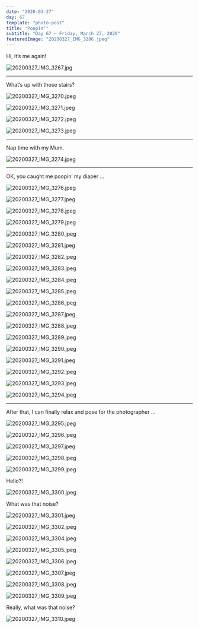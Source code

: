 ```yaml
---
date: "2020-03-27"
day: 67
template: "photo-post"
title: "Poopin’"
subtitle: "Day 67 – Friday, March 27, 2020"
featuredImage: "20200327_IMG_3286.jpeg"
---
```


Hi, it’s me again!

![20200327_IMG_3267.jpg](20200327_IMG_3267.jpg)

<hr />

What’s up with those stairs?

![20200327_IMG_3270.jpeg](20200327_IMG_3270.jpeg)

![20200327_IMG_3271.jpeg](20200327_IMG_3271.jpeg)

![20200327_IMG_3272.jpeg](20200327_IMG_3272.jpeg)

![20200327_IMG_3273.jpeg](20200327_IMG_3273.jpeg)

<hr />

Nap time with my Mum.

![20200327_IMG_3274.jpeg](20200327_IMG_3274.jpeg)

<hr />

OK, you caught me poopin’ my diaper …

![20200327_IMG_3276.jpeg](20200327_IMG_3276.jpeg)

![20200327_IMG_3277.jpeg](20200327_IMG_3277.jpeg)

![20200327_IMG_3278.jpeg](20200327_IMG_3278.jpeg)

![20200327_IMG_3279.jpeg](20200327_IMG_3279.jpeg)

![20200327_IMG_3280.jpeg](20200327_IMG_3280.jpeg)

![20200327_IMG_3281.jpeg](20200327_IMG_3281.jpeg)

![20200327_IMG_3282.jpeg](20200327_IMG_3282.jpeg)

![20200327_IMG_3283.jpeg](20200327_IMG_3283.jpeg)

![20200327_IMG_3284.jpeg](20200327_IMG_3284.jpeg)

![20200327_IMG_3285.jpeg](20200327_IMG_3285.jpeg)

![20200327_IMG_3286.jpeg](20200327_IMG_3286.jpeg)

![20200327_IMG_3287.jpeg](20200327_IMG_3287.jpeg)

![20200327_IMG_3288.jpeg](20200327_IMG_3288.jpeg)

![20200327_IMG_3289.jpeg](20200327_IMG_3289.jpeg)

![20200327_IMG_3290.jpeg](20200327_IMG_3290.jpeg)

![20200327_IMG_3291.jpeg](20200327_IMG_3291.jpeg)

![20200327_IMG_3292.jpeg](20200327_IMG_3292.jpeg)

![20200327_IMG_3293.jpeg](20200327_IMG_3293.jpeg)

![20200327_IMG_3294.jpeg](20200327_IMG_3294.jpeg)

<hr />

After that, I can finally relax and pose for the photographer …

![20200327_IMG_3295.jpeg](20200327_IMG_3295.jpeg)

![20200327_IMG_3296.jpeg](20200327_IMG_3296.jpeg)

![20200327_IMG_3297.jpeg](20200327_IMG_3297.jpeg)

![20200327_IMG_3298.jpeg](20200327_IMG_3298.jpeg)

![20200327_IMG_3299.jpeg](20200327_IMG_3299.jpeg)

Hello?!

![20200327_IMG_3300.jpeg](20200327_IMG_3300.jpeg)

What was that noise?

![20200327_IMG_3301.jpeg](20200327_IMG_3301.jpeg)

![20200327_IMG_3302.jpeg](20200327_IMG_3302.jpeg)

![20200327_IMG_3304.jpeg](20200327_IMG_3304.jpeg)

![20200327_IMG_3305.jpeg](20200327_IMG_3305.jpeg)

![20200327_IMG_3306.jpeg](20200327_IMG_3306.jpeg)

![20200327_IMG_3307.jpeg](20200327_IMG_3307.jpeg)

![20200327_IMG_3308.jpeg](20200327_IMG_3308.jpeg)

![20200327_IMG_3309.jpeg](20200327_IMG_3309.jpeg)

Really, what was that noise?

![20200327_IMG_3310.jpeg](20200327_IMG_3310.jpeg)
